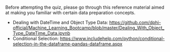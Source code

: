 <p>Before attempting the quiz, please go through this reference material aimed at making you familiar with certain data preparation concepts.</p>

<ul>
	<li>Dealing with DateTime and Object Type Data:&nbsp;<a href="https://github.com/dphi-official/Machine_Learning_Bootcamp/blob/master/Dealing_With_Object_Type_DateTime_Data.ipynb" rel="nofollow" target="_blank">https://github.com/dphi-official/Machine_Learning_Bootcamp/blob/master/Dealing_With_Object_Type_DateTime_Data.ipynb</a></li>
	<li>Conditional Selection:&nbsp;<a href="https://www.includehelp.com/python/conditional-selection-in-the-dataframe-pandas-dataframe.aspx" target="_blank">https://www.includehelp.com/python/conditional-selection-in-the-dataframe-pandas-dataframe.aspx</a></li>
</ul>